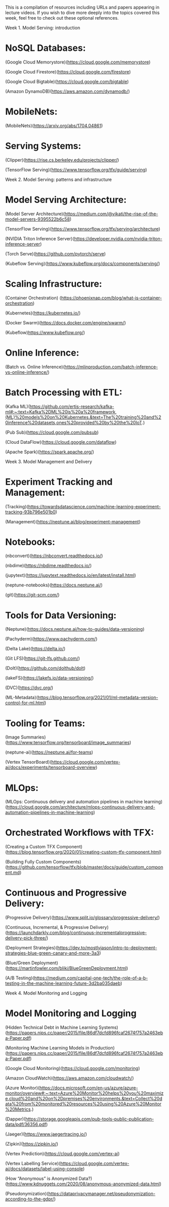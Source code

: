 This is a compilation of resources including URLs and papers appearing in lecture videos. If you wish to dive more deeply into the topics covered this week, feel free to check out these optional references.

Week 1. Model Serving: introduction
# NoSQL Databases:
(Google Cloud Memorystore)(https://cloud.google.com/memorystore)

(Google Cloud Firestore)(https://cloud.google.com/firestore)

(Google Cloud Bigtable)(https://cloud.google.com/bigtable)

(Amazon DynamoDB)(https://aws.amazon.com/dynamodb/)

# MobileNets:
(MobileNets)(https://arxiv.org/abs/1704.04861)

# Serving Systems:
(Clipper)(https://rise.cs.berkeley.edu/projects/clipper/)

(TensorFlow Serving)(https://www.tensorflow.org/tfx/guide/serving)

Week 2. Model Serving: patterns and infrastructure
# Model Serving Architecture:
(Model Server Architecture)(https://medium.com/@vikati/the-rise-of-the-model-servers-9395522b6c58)

(TensorFlow Serving)(https://www.tensorflow.org/tfx/serving/architecture)

(NVIDIA Triton Inference Server)(https://developer.nvidia.com/nvidia-triton-inference-server)

(Torch Serve)(https://github.com/pytorch/serve)

(Kubeflow Serving)(https://www.kubeflow.org/docs/components/serving/)

# Scaling Infrastructure:
(Container Orchestration) (https://phoenixnap.com/blog/what-is-container-orchestration)

(Kubernetes)(https://kubernetes.io/)

(Docker Swarm)(https://docs.docker.com/engine/swarm/)

(Kubeflow)https://www.kubeflow.org/)

# Online Inference:
(Batch vs. Online Inference)(https://mlinproduction.com/batch-inference-vs-online-inference/)

# Batch Processing with ETL:
(Kafka ML)(https://github.com/ertis-research/kafka-ml#:~:text=Kafka%2DML%20is%20a%20framework,(ML)%20models%20on%20Kubernetes.&text=The%20training%20and%20inference%20datasets,ones%20provided%20by%20the%20IoT.)

(Pub Sub)(https://cloud.google.com/pubsub)

(Cloud DataFlow)(https://cloud.google.com/dataflow)

(Apache Spark)(https://spark.apache.org/)

Week 3. Model Management and Delivery
# Experiment Tracking and Management:
(Tracking)(https://towardsdatascience.com/machine-learning-experiment-tracking-93b796e501b0)

(Management)(https://neptune.ai/blog/experiment-management)

# Notebooks:
(nbconvert)(https://nbconvert.readthedocs.io/)

(nbdime)(https://nbdime.readthedocs.io/)

(jupytext)(https://jupytext.readthedocs.io/en/latest/install.html)

(neptune-notebooks)(https://docs.neptune.ai/)

(git)(https://git-scm.com/)

# Tools for Data Versioning:
(Neptune)(https://docs.neptune.ai/how-to-guides/data-versioning)

(Pachyderm)(https://www.pachyderm.com/)

(Delta Lake)(https://delta.io/)

(Git LFS)(https://git-lfs.github.com/)

(DoIt)(https://github.com/dolthub/dolt)

(lakeFS)(https://lakefs.io/data-versioning/)

(DVC)(https://dvc.org/)

(ML-Metadata)(https://blog.tensorflow.org/2021/01/ml-metadata-version-control-for-ml.html)

# Tooling for Teams:
(Image Summaries)(https://www.tensorflow.org/tensorboard/image_summaries)

(neptune-ai)(https://neptune.ai/for-teams)

(Vertex TensorBoard)(https://cloud.google.com/vertex-ai/docs/experiments/tensorboard-overview)

# MLOps:
(MLOps: Continuous delivery and automation pipelines in machine learning)(https://cloud.google.com/architecture/mlops-continuous-delivery-and-automation-pipelines-in-machine-learning)

# Orchestrated Workflows with TFX:
(Creating a Custom TFX Component)(https://blog.tensorflow.org/2020/01/creating-custom-tfx-component.html)

(Building Fully Custom Components)(https://github.com/tensorflow/tfx/blob/master/docs/guide/custom_component.md)

# Continuous and Progressive Delivery:
(Progressive Delivery)(https://www.split.io/glossary/progressive-delivery/)

(Continuous, Incremental, & Progressive Delivery)(https://launchdarkly.com/blog/continuous-incrementalprogressive-delivery-pick-three/)

(Deployment Strategies)(https://dev.to/mostlyjason/intro-to-deployment-strategies-blue-green-canary-and-more-3a3)

(Blue/Green Deployment)(https://martinfowler.com/bliki/BlueGreenDeployment.html)

(A/B Testing)(https://medium.com/capital-one-tech/the-role-of-a-b-testing-in-the-machine-learning-future-3d2ba035daeb)

Week 4. Model Monitoring and Logging
# Model Monitoring and Logging

(Hidden Technical Debt in Machine Learning Systems)(https://papers.nips.cc/paper/2015/file/86df7dcfd896fcaf2674f757a2463eba-Paper.pdf)

(Monitoring Machine Learning Models in Production)(https://papers.nips.cc/paper/2015/file/86df7dcfd896fcaf2674f757a2463eba-Paper.pdf)

(Google Cloud Monitoring)(https://cloud.google.com/monitoring)

(Amazon CloudWatch)(https://aws.amazon.com/cloudwatch/)

(Azure Monitor)(https://docs.microsoft.com/en-us/azure/azure-monitor/overview#:~:text=Azure%20Monitor%20helps%20you%20maximize,cloud%20and%20on%2Dpremises%20environments.&text=Collect%20data%20from%20monitored%20resources%20using%20Azure%20Monitor%20Metrics.)

(Dapper)(https://storage.googleapis.com/pub-tools-public-publication-data/pdf/36356.pdf)

(Jaeger)(https://www.jaegertracing.io/)

(Zipkin)(https://zipkin.io/)

(Vertex Prediction)(https://cloud.google.com/vertex-ai)

(Vertex Labelling Service)(https://cloud.google.com/vertex-ai/docs/datasets/label-using-console)

(How “Anonymous” is Anonymized Data?)(https://www.kdnuggets.com/2020/08/anonymous-anonymized-data.html)

(Pseudonymization)(https://dataprivacymanager.net/pseudonymization-according-to-the-gdpr/)

